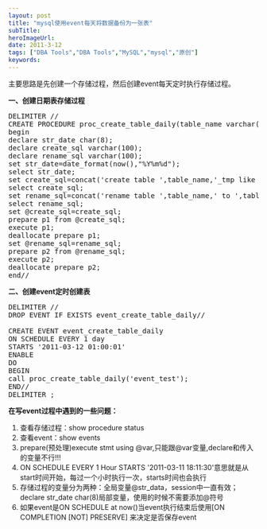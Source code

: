 ```yaml
---
layout: post 
title: "mysql使用event每天将数据备份为一张表"
subTitle: 
heroImageUrl: 
date: 2011-3-12
tags: ["DBA Tools","DBA Tools","MySQL","mysql","原创"]
keywords: 
---
```


主要思路是先创建一个存储过程，然后创建event每天定时执行存储过程。

**一、创建日期表存储过程**
<pre lang="sql">DELIMITER //
CREATE PROCEDURE proc_create_table_daily(table_name varchar(100))
begin
declare str_date char(8);
declare create_sql varchar(100);
declare rename_sql varchar(100);
set str_date=date_format(now(),"%Y%m%d");
select str_date;
set create_sql=concat('create table ',table_name,'_tmp like ',table_name,";");
select create_sql;
set rename_sql=concat('rename table ',table_name,' to ',table_name,'_',str_date,',',table_name,'_tmp to ',table_name,";");
select rename_sql;
set @create_sql=create_sql;
prepare p1 from @create_sql;
execute p1;
deallocate prepare p1;
set @rename_sql=rename_sql;
prepare p2 from @rename_sql;
execute p2;
deallocate prepare p2;
end//</pre>
**二、创建event定时创建表**
<pre lang="sql">DELIMITER //
DROP EVENT IF EXISTS event_create_table_daily//

CREATE EVENT event_create_table_daily
ON SCHEDULE EVERY 1 day
STARTS '2011-03-12 01:00:01'
ENABLE
DO
BEGIN
call proc_create_table_daily('event_test');
END//
DELIMITER ;</pre>
**在写event过程中遇到的一些问题：**

1.  查看存储过程：show procedure status
2.  查看event：show events
3.  prepare(预处理)execute stmt using @var,只能跟@var变量,declare和传入的变量不行!!!
4.  ON SCHEDULE EVERY 1 Hour STARTS '2011-03-11 18:11:30'意思就是从start时间开始，每过一个小时执行一次，starts时间也会执行
5.  存储过程的变量分为两种：全局变量@str_data，session中一直有效；declare str_date char(8)局部变量，使用的时候不需要添加@符号
6.  如果event是ON SCHEDULE at now()当event执行结束后使用[ON COMPLETION [NOT] PRESERVE] 来决定是否保存event